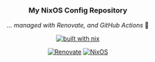 <div align="center">

### My NixOS Config Repository

_... managed with Renovate, and GitHub Actions_ 🤖

</div>

<div align="center">

[![built with nix](https://img.shields.io/badge/built_with_nix-blue?style=for-the-badge&logo=nixos&logoColor=white)](https://builtwithnix.org)

[![Renovate](https://img.shields.io/github/actions/workflow/status/krezh/renovate-config/renovate.yaml?branch=main&label=&logo=renovate&style=for-the-badge&color=blue)](https://github.com/krezh/renovate-config/actions/workflows/renovate.yaml)
[![NixOS](https://img.shields.io/github/actions/workflow/status/krezh/nix-config/nix-build.yaml?branch=main&label=&logo=nixos&style=for-the-badge&logoColor=white&color=blue)](https://github.com/krezh/renovate-config/actions/workflows/renovate.yaml)

</div>
